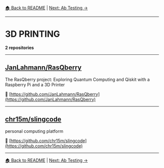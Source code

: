 [🏠 Back to README](../README.md) | [Next: Ab Testing →](ab-testing.txt)

---

# 3D PRINTING

**2 repositories**

---

## [JanLahmann/RasQberry](https://github.com/JanLahmann/RasQberry)

The RasQberry project: Exploring Quantum Computing and Qiskit with a Raspberry Pi and a 3D Printer

🔗 [https://github.com/JanLahmann/RasQberry](https://github.com/JanLahmann/RasQberry)

---

## [chr15m/slingcode](https://github.com/chr15m/slingcode)

personal computing platform

🔗 [https://github.com/chr15m/slingcode](https://github.com/chr15m/slingcode)

---


[🏠 Back to README](../README.md) | [Next: Ab Testing →](ab-testing.txt)
